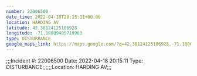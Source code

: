 ```yaml
---
number: 22006500
date_time: 2022-04-18T20:15:11+00:00
location: HARDING AV
latitude: 42.38124125106928
longitude: -71.18009405719963
type: DISTURBANCE
google_maps_link: https://maps.google.com/?q=42.38124125106928,-71.18009405719963
---
```


;;;Incident #: 22006500  Date: 2022-04-18 20:15:11   Type: DISTURBANCE;;;;;;Location: HARDING AV;;;

